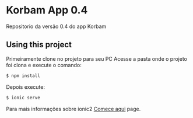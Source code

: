 Korbam App 0.4
=====================

Repositorio da versão 0.4 do app Korbam

## Using this project

Primeiramente clone no projeto para seu PC
Acesse a pasta onde o projeto foi clona e execute o comando:

```bash
$ npm install
```

Depois execute:

```bash
$ ionic serve
```

Para mais informações sobre ionic2 [Comece aqui](http://ionicframework.com/docs/v2/) page.
